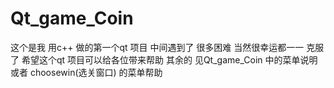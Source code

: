 # Qt_game_Coin
这个是我 用c++ 做的第一个qt 项目 中间遇到了 很多困难 当然很幸运都一一 克服了
希望这个qt 项目可以给各位带来帮助
其余的 见Qt_game_Coin 中的菜单说明 或者 choosewin(选关窗口) 的菜单帮助
